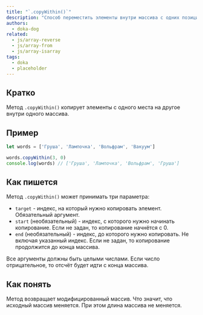 ```yaml
---
title: "`.copyWithin()`"
description: "Способ переместить элементы внутри массива с одних позиций на другие."
authors:
  - doka-dog
related:
  - js/array-reverse
  - js/array-from
  - js/array-isarray
tags:
  - doka
  - placeholder
---
```


## Кратко

Метод `.copyWithin()` копирует элементы с одного места на другое внутри одного массива.

## Пример

```js
let words = ['Груша', 'Лампочка', 'Вольфрам', 'Вакуум']

words.copyWithin(3, 0)
console.log(words) // ['Груша', 'Лампочка', 'Вольфрам', 'Груша']
```

## Как пишется

Метод `.copyWithin()` может принимать три параметра:

- `target` - индекс, на который нужно копировать элемент. Обязательный аргумент.
- `start` (необязательный) - индекс, с которого нужно начинать копирование. Если не задан, то копирование начнётся с 0.
- `end` (необязательный) - индекс, до которого нужно копировать. Не включая указанный индекс. Если не задан, то копирование продолжится до конца массива.

Все аргументы должны быть целыми числами. Если число отрицательное, то отсчёт будет идти с конца массива.

## Как понять

Метод возвращает модифицированный массив. Что значит, что исходный массив меняется. При этом длина массива не меняется.
